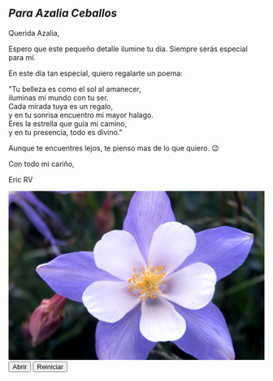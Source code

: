 <!DOCTYPE html>
<html lang="en">
<head>
  <meta charset="UTF-8">
  <meta name="viewport" content="width=device-width, initial-scale=1.0"> <!-- Añadido para responsive design -->
  <title>Carta de San Valentín</title>
  <link rel="stylesheet" href="./style.css"> 
  <script src="https://cdn.jsdelivr.net/npm/fireworks-js@2.x/dist/index.umd.js"></script>
  <script src="https://unpkg.com/fireworks-js@2.x/dist/index.umd.js"></script>
</head>
<body>
<div class="fireworks"></div> <!-- Contenedor para los fuegos artificiales -->
<div class="envelope-wrapper">
    <div id="envelope" class="close">
        <div class="front flap"></div>
        <div class="front pocket"></div>
        <div class="letter">
            <div class="paper">
                <h2 class="letter-title"><b><i>Para Azalia Ceballos</i></b></h2>
                <p class="letter-content">Querida Azalia,</p>
                <p class="letter-content">Espero que este pequeño detalle ilumine tu día. Siempre serás especial para mí.</p>
                <p class="letter-content">En este día tan especial, quiero regalarte un poema:</p>
                <p class="letter-content poem">
                    "Tu belleza es como el sol al amanecer,<br>
                    iluminas mi mundo con tu ser.<br>
                    Cada mirada tuya es un regalo,<br>
                    y en tu sonrisa encuentro mi mayor halago.<br>
                    Eres la estrella que guía mi camino,<br>
                    y en tu presencia, todo es divino."
                </p>
                <p class="letter-content">Aunque te encuentres lejos, te pienso mas de lo que quiero. 😉</p>
                <p class="letter-content">Con todo mi cariño,</p>
                <p class="letter-content">Eric RV</p>
                <img class="flower" src="https://raw.githubusercontent.com/EricRV33/Imagenes/f46e30ae51825a64637c6fb78a751dc0309aa7a8/R.jpg" alt="Flores">
            </div>
        </div>
        <div class="hearts">
            <div class="heart a1"></div>
            <div class="heart a2"></div>
            <div class="heart a3"></div>
        </div>
    </div>
</div>
<div class="reset">
    <button id="open">Abrir</button>
    <button id="reset">Reiniciar</button>
</div>
<script>
// Función para abrir la carta
document.getElementById("open").addEventListener("click", function() {
    const envelope = document.getElementById("envelope");
    envelope.classList.add("open");
    envelope.classList.remove("close");
    document.getElementById("open").style.display = "none";

    // Mover el botón de reiniciar
    const resetButton = document.getElementById("reset");
    resetButton.style.marginTop = "500px"; // Mover el botón más abajo

    setTimeout(function() {
        // Iniciar fuegos artificiales
        const container = document.querySelector('.fireworks');
        const fireworks = new Fireworks.default(container);
        fireworks.start();

        // Mostrar la hoja de la carta con animación
        const letter = document.querySelector('.letter');
        letter.style.opacity = "1";
        letter.style.transform = "translate(-50%, -50%) scale(1)"; /* Centrar y tamaño adecuado */
        letter.style.transition = "transform 1s ease, opacity 1s ease";
    }, 1000);
});

// Función para reiniciar la página
document.getElementById("reset").addEventListener("click", function() {
    location.reload();
});
</script>
</body>
</html>
